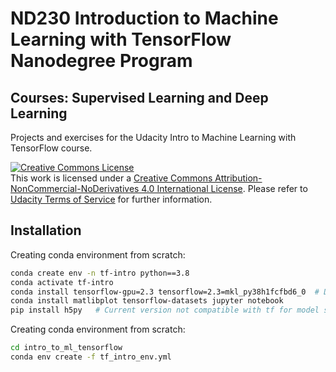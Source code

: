 # ND230 Introduction to Machine Learning with TensorFlow Nanodegree Program
## Courses: Supervised Learning and Deep Learning

Projects and exercises for the Udacity Intro to Machine Learning with TensorFlow course.

 <a rel="license" href="http://creativecommons.org/licenses/by-nc-nd/4.0/"><img alt="Creative Commons License" style="border-width:0" src="https://i.creativecommons.org/l/by-nc-nd/4.0/88x31.png" /></a><br />This work is licensed under a <a rel="license" href="http://creativecommons.org/licenses/by-nc-nd/4.0/">Creative Commons Attribution-NonCommercial-NoDerivatives 4.0 International License</a>. Please refer to [Udacity Terms of Service](https://www.udacity.com/legal) for further information.

## Installation
Creating conda environment from scratch:
```bash
conda create env -n tf-intro python==3.8
conda activate tf-intro
conda install tensorflow-gpu=2.3 tensorflow=2.3=mkl_py38h1fcfbd6_0  # Depends on computer (Works on RTX 2060)
conda install matlibplot tensorflow-datasets jupyter notebook
pip install h5py   # Current version not compatible with tf for model saving and loading...
```

Creating conda environment from scratch:
```bash
cd intro_to_ml_tensorflow
conda env create -f tf_intro_env.yml
```
